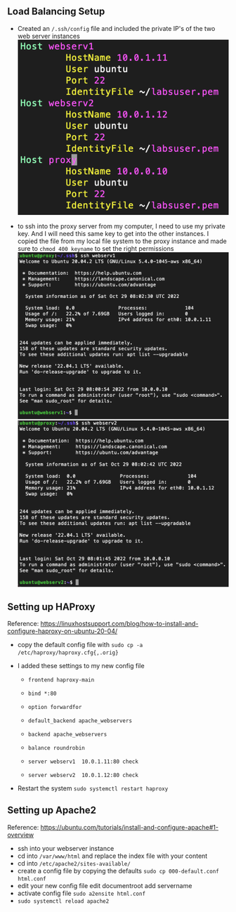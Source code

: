 ## Load Balancing Setup

* Created an `/.ssh/config` file and included the private IP's of the two web server instances
![etc/hosts screenshot](./screenshots/config.png)

* to ssh into the proxy server from my computer, I need to use my private key. And I will need this same key to get into the other instances. I copied the file from my local file system to the proxy instance and made sure to `chmod 400 keyname` to set the right permissions
![ssh connections screenshot](./screenshots/ssh1.png) 
![ssh connections screenshot](./screenshots/ssh2.png)

## Setting up HAProxy
Reference: https://linuxhostsupport.com/blog/how-to-install-and-configure-haproxy-on-ubuntu-20-04/

* copy the default config file with `sudo cp -a /etc/haproxy/haproxy.cfg{,.orig}`
* I added these settings to my new config file
    * `frontend haproxy-main`
    * `bind *:80`
    * `option forwardfor`
    * `default_backend apache_webservers`    

    * `backend apache_webservers`
    * `balance roundrobin`
    * `server webserv1	10.0.1.11:80 check`
    * `server webserv2	10.0.1.12:80 check`

* Restart the system `sudo systemctl restart haproxy`

## Setting up Apache2
Reference: https://ubuntu.com/tutorials/install-and-configure-apache#1-overview

* ssh into your webserver instance
* cd into `/var/www/html` and replace the index file with your content
* cd into `/etc/apache2/sites-available/`
* create a config file by copying the defaults `sudo cp 000-default.conf html.conf`
* edit your new config file
    edit documentroot
    add servername
* activate config file `sudo a2ensite html.conf`
* `sudo systemctl reload apache2`